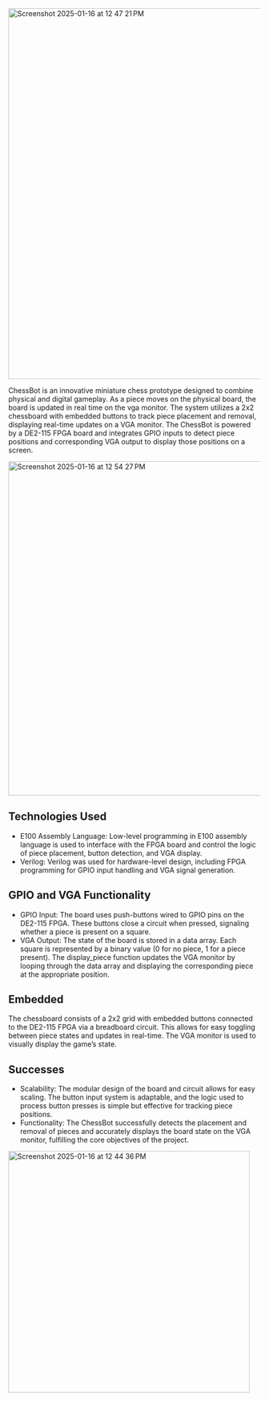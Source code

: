 <img width="740" alt="Screenshot 2025-01-16 at 12 47 21 PM" src="https://github.com/user-attachments/assets/f0932cf1-2981-4cdd-acea-47f9f5a1cc94" />

ChessBot is an innovative miniature chess prototype designed to combine physical and digital gameplay. As a piece moves on the physical board, the board is updated in real time on the vga monitor. The system utilizes a 2x2 chessboard with embedded buttons to track piece placement and removal, displaying real-time updates on a VGA monitor. The ChessBot is powered by a DE2-115 FPGA board and integrates GPIO inputs to detect piece positions and corresponding VGA output to display those positions on a screen.

<img width="667" alt="Screenshot 2025-01-16 at 12 54 27 PM" src="https://github.com/user-attachments/assets/24cb2299-acdb-4a8c-b48e-24b620276832" />

## Technologies Used
* E100 Assembly Language: Low-level programming in E100 assembly language is used to interface with the FPGA board and control the logic of piece placement, button detection, and VGA display.
* Verilog: Verilog was used for hardware-level design, including FPGA programming for GPIO input handling and VGA signal generation.

## GPIO and VGA Functionality
* GPIO Input: The board uses push-buttons wired to GPIO pins on the DE2-115 FPGA. These buttons close a circuit when pressed, signaling whether a piece is present on a square.
* VGA Output: The state of the board is stored in a data array. Each square is represented by a binary value (0 for no piece, 1 for a piece present). The display_piece function updates the VGA monitor by looping through the data array and displaying the corresponding piece at the appropriate position.

## Embedded
The chessboard consists of a 2x2 grid with embedded buttons connected to the DE2-115 FPGA via a breadboard circuit. This allows for easy toggling between piece states and updates in real-time. The VGA monitor is used to visually display the game’s state.

## Successes
* Scalability: The modular design of the board and circuit allows for easy scaling. The button input system is adaptable, and the logic used to process button presses is simple but effective for tracking piece positions.
* Functionality: The ChessBot successfully detects the placement and removal of pieces and accurately displays the board state on the VGA monitor, fulfilling the core objectives of the project.


<img width="482" alt="Screenshot 2025-01-16 at 12 44 36 PM" src="https://github.com/user-attachments/assets/e789b485-4a23-4563-8a44-6380937f1fba" />

